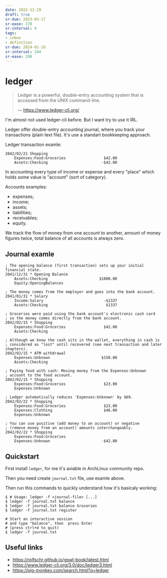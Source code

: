 ```yaml
---
date: 2022-12-29
draft: true
sr-due: 2023-03-17
sr-ease: 270
sr-interval: 4
tags:
- inbox
- definition
sr-due: 2024-01-16
sr-interval: 244
sr-ease: 290
---
```


# ledger

> Ledger is a powerful, double-entry accounting system that is accessed from the
> UNIX command-line.
>
> &mdash; https://www.ledger-cli.org/

I'm almost not used ledger-cli before. But I want try to use it IRL.

Ledger offer double-entry accounting journal, where you track your transactions
(plain text file). It's use a standart bookkeeping approach.

Ledger transaction examle:

```
2042/02/21 Shopping
    Expenses:Food:Groceries                 $42.00
    Assets:Checking                        -$42.00
```

In accounting every type of income or expense and every "place" which holds some
value is "account" (sort of category).

Accounts examples:

- expenses;
- income;
- assets;
- liabilities;
- receivables;
- equity.

We track the flow of money from one account to another, amount of money figures
twice, total balance of all accounts is always zero.

## Journal examle

```
; The opening balance (first transaction) sets up your initial financial state.
2041/12/31 * Opening Balance
    Assets:Checking                       $1000.00
    Equity:OpeningBalances

; The money comes from the employer and goes into the bank account.
2041/01/31 * Salary
    Income:Salary                           -$1337
    Assets:Checking                          $1337

; Groceries were paid using the bank account's electronic cash card
; so the money comes directly from the bank account.
2042/02/15 * Shopping
    Expenses:Food:Groceries                 $42.00
    Assets:Checking

; Although we know the cash sits in the wallet, everything in cash is
; considered as "lost" until recovered (see next transaction and later chapters).
2042/02/15 * ATM withdrawal
    Expenses:Unknown                       $150.00
    Assets:Checking

; Paying food with cash: Moving money from the Expenses:Unknown
; account to the food account.
2042/02/15 * Shopping
    Expenses:Food:Groceries                 $23.00
    Expenses:Unknown

; Ledger automatically reduces 'Expenses:Unknown' by $69.
2042/02/22 * Shopping
    Expenses:Food:Groceries                 $23.00
    Expenses:Clothing                       $46.00
    Expenses:Unknown

; You can use positive (add money to an account) or negative
; (remove money from an account) amounts interchangeably.
2042/02/22 * Shopping
    Expenses:Food:Groceries
    Expenses:Unknown                       -$42.00
```

## Quickstart

First install `ledger`, for me it's aviable in ArchLinux community repo.

Then you need create `journal.txt` file, use examle above.

Then run this commands to quickly understand how it's basicaly working:

```
$ # Usage: ledger -f <journal-file> [...]
$ ledger -f journal.txt balance
$ ledger -f journal.txt balance Groceries
$ ledger -f journal.txt register

# Start an interactive session
# and type "balance", then  press Enter
# (press ctrl+d to quit)
$ ledger -f journal.txt
```

## Useful links

- https://rolfschr.github.io/gswl-book/latest.html
- https://www.ledger-cli.org/3.0/doc/ledger3.html
- https://pig-monkey.com/search.html?q=ledger